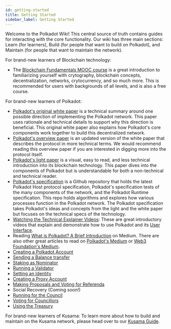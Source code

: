 ```yaml
---
id: getting-started
title: Getting Started
sidebar_label: Getting Started
---
```


Welcome to the Polkadot Wiki! This central source of truth contains guides for interacting with the
core functionality. Our wiki has three main sections: Learn (for learners), Build (for people that
want to build on Polkadot), and Maintain (for people that want to maintain the network).

For brand-new learners of Blockchain technology:

- The [Blockchain Fundamentals MOOC course][mooc] is a great introduction to familiarizing yourself
  with crytography, blockchain concepts, decentralization, networks, crytocurrency, and so much
  more. This is recommended for users with backgrounds of all levels, and is also a free course.

For brand-new learners of Polkadot:

- [Polkadot's original white paper][white-paper] is a technical summary around one possible
  direction of implementing the Polkadot network. This paper uses rationale and technical details to
  support why this direction is beneficial. This original white paper also explains how Polkadot's
  core components work together to build this decentralized network.
- [Polkadot's overview paper][overview-paper] is an updated version of the white paper that
  describes the protocol in more technical terms. We would recommend reading this overview paper if
  you are interested in digging more into the protocol itself.
- [Polkadot's light paper][light-paper] is a visual, easy to read, and less technical introduction
  into its blockchain technology. This paper dives into the components of Polkadot but is
  understandable for both a non-technical and technical reader.
- [Polkadot's specification][spec] is a Github repository that holds the latest Polkadot Host
  protocol specification, Polkadot's specification tests of the many components of the network, and
  the Polkadot Runtime specification. This repo holds algorithms and explores how various processes
  function in the Polkadot network. The Polkadot specification takes Polkadot's ideas and concepts
  from the light and the white paper but focuses on the technical specs of the technology.
- [Watching the Technical Explainer Videos][teched videos]: These are great introductory videos that
  explain and demonstrate how to use Polkadot and its [User Interface][ui].
- Reading [What is Polkadot? A Brief Introduction][article] on Medium. There are also other great
  articles to read on [Polkadot's Medium][p medium] or [Web3 Foundation's Medium][w medium].
- [Creating a Polkadot Account][account generation]
- [Sending a Balance transfer][transfer]
- [Staking as Nominator][nominator]
- [Running a Validator][validator]
- [Setting an Identity][identity]
- [Creating a Proxy Account][proxy]
- [Making Proposals and Voting for Referenda][democracy]
- Social Recovery (Coming soon!)
- [Running for the Council][council]
- [Voting for Councillors][council voting]
- [Using the Treasury][treasury]

For brand-new learners of Kusama: To learn more about how to build and maintain on the Kusama
network, please head over to our [Kusama Guide][kusama guide].

[mooc]: https://mooc.web3.foundation/course/blockchain-fundamentals/
[white-paper]: https://polkadot.network/PolkaDotPaper.pdf
[overview-paper]: https://github.com/w3f/research/blob/master/docs/papers/OverviewPaper-V1.pdf
[light-paper]: https://polkadot.network/Polkadot-lightpaper.pdf
[spec]: https://github.com/w3f/polkadot-spec
[teched videos]: https://www.youtube.com/watch?v=mNStMPZjiHM&list=PLOyWqupZ-WGuAuS00rK-pebTMAOxW41W8
[article]: https://medium.com/polkadot-network/what-is-polkadot-a-brief-introduction-ca3eac9ddca5
[p medium]: https://medium.com/polkadot-network
[w medium]: https://medium.com/web3foundation
[ui]: https://polkadot.js.org/apps/
[account generation]: learn-account-generation
[transfer]: learn-balance-transfers
[nominator]: maintain-guides-how-to-nominate-polkadot
[validator]: maintain-guides-how-to-validate-polkadot
[identity]: learn-identity
[proxy]: learn-proxies
[democracy]: maintain-guides-democracy
[council]: maintain-guides-how-to-join-council
[council voting]: maintain-guides-how-to-vote-councillor
[treasury]: learn-treasury
[kusama guide]: https://guide.kusama.network/
